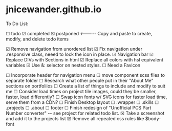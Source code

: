 # jnicewander.github.io

To Do List:

☐ todo ☑ completed ☒ postponed   <----- Copy and paste to create, modify, and delete todo items

☑ Remove navigation from unordered list 
☑ Fix navigation under .responsive class, neeed to lock the icon in place.
☑ Navigation bar
☑ Replace DIVs with Sections in html
☑ Replace all colors with hsl equivalent variables
☑ Use &: selector on nested styles.
☐ Need a Favicon

☐ Incorporate header for navigation menu
☐ move component scss files to separate folder
☐ Research what other people put in their "About Me" sections on portfoliios
    ☐ Create a list of things to include and modify to suit me
☐ Consider load times on project tile images, could they be smaller, faster, load differently?
    ☐ Swap icon fonts w/ SVG icons for faster load time, serve them from a CDN?
☐ Finish Desktop layout
    ☐ .wrapper
    ☐ .skills
    ☐ .projects
    ☐ .about
    ☐ footer
☐ Finish redesign of "Unofficial PCS Part Number converter" -- see project for related todo list.
    ☒ Take a screenshot and add it to the projects list
☒ Remove all repeated css rules like $body-font